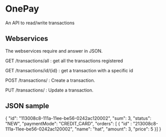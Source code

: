 
# OnePay
An API to read/write transactions


## Webservices

The webservices require and answer in JSON.

GET /transactions/all :
get all the transactions registered

GET /transactions/id/{id} :
get a transaction with a specific id

POST /transactions/ :
Create a transaction.

PUT /transactions/ :
Update a transaction.
## JSON sample
{
   "id": "113008c8-111a-11ee-be56-0242ac120002",
   "sum": 3,
   "status": "NEW",
   "paymentMode": "CREDIT_CARD",
   "orders": [   {
   	 "id" : "213008c8-111a-11ee-be56-0242ac120002",
      "name": "hat",
      "amount": 3,
      "price": 5
   }]
}